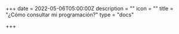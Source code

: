 +++
date = 2022-05-06T05:00:00Z
description = ""
icon = ""
title = "¿Cómo consultar mi programación?"
type = "docs"

+++

